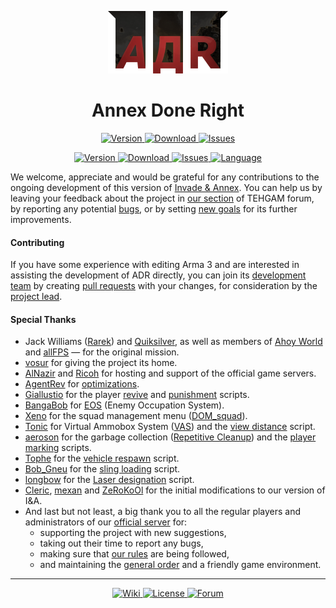 <p align="center">
  <a href="https://github.com/TEHGAM/ADR">
    <img src="https://raw.githubusercontent.com/Tourorist/TPS/master/rw2/adr-logo-03.png"
         width="192"
         alt="Annex Done Right" />
  </a>
</p>
<h1 align="center">Annex Done Right</h1>
<p align="center">
  <a href="https://github.com/TEHGAM/ADR/wiki/ADR:-History">
    <img src="http://img.shields.io/badge/Version-3.4.5-blue.svg?style=flat"
         alt="Version" />
  </a>
  <a href="https://github.com/TEHGAM/ADR/raw/master/Annex_Done_Right.Altis.pbo">
    <img src="http://img.shields.io/badge/Download-1.13_МB-green.svg?style=flat"
         alt="Download" />
  </a>
  <a href="https://github.com/TEHGAM/ADR/issues">
    <img src="http://img.shields.io/github/issues-raw/TEHGAM/ADR.svg?label=Issues&style=flat"
         alt="Issues" />
  </a></p>
<p align="center">
<a href="https://github.com/TEHGAM/ADR/wiki/ADR:-История">
    <img src="http://img.shields.io/badge/Version-3.4.9-blue.svg?style=flat"
         alt="Version" />
  </a>
  <a href="https://github.com/TEHGAM/ADR/blob/master/Annex_Done_Right_3_4_9.Altis.pbo">
    <img src="http://img.shields.io/badge/Download-1.23_МB-green.svg?style=flat"
         alt="Download" />
  </a>
  <a href="https://github.com/TEHGAM/ADR/issues">
    <img src="http://img.shields.io/github/issues-raw/TEHGAM/ADR.svg?label=Issues&style=flat"
         alt="Issues" />
  </a> 
  </a>
  <a href="">
    <img src="http://img.shields.io/badge/Language-RU-red.svg?style=flat"alt="Language" />
  </a>  
</p>
<p>
  We welcome, appreciate and would be grateful for any contributions to the ongoing development of this version of <a href="https://bitbucket.org/ahoyworld/aw-i-a-2">Invade &amp; Annex</a>. You can help us by leaving your feedback about the project in <a href="http://www.tehgam.com/viewforum.php?f=36">our section</a> of TEHGAM forum, by reporting any potential <a href="https://github.com/TEHGAM/ADR/issues/new?title=Summarize%20the%20problem%20within%20title%20(provide%20details%20in%20the%20comment%20box%20below).">bugs</a>, or by setting <a href="https://github.com/TEHGAM/ADR/issues/new?title=The%20title%20of%20your%20suggestion%20goes%20here.">new goals</a> for its further improvements.
</p>
<h4>Contributing</h4>
<p>
  If you have some experience with editing Arma 3 and are interested in assisting the development of ADR directly, you can join its <a href="https://github.com/TEHGAM/ADR/graphs/contributors">development team</a> by creating <a href="https://github.com/TEHGAM/ADR/pulls?q=is%3Apr+is%3Aclosed">pull requests</a> with your changes, for consideration by the <a href="https://github.com/tym32167">project lead</a>.
</p>
<h4>Special Thanks</h4>
<ul>
  <li>
    Jack Williams (<a href="https://bitbucket.org/Rarek">Rarek</a>) and <a href="http://forums.bistudio.com/member.php?111918-MDCCLXXVI">Quiksilver</a>, as well as members of <a href="http://www.ahoyworld.co.uk/">Ahoy World</a> and <a href="http://allfps.com.au/">allFPS</a> — for the original mission.
  </li>
  <li>
    <a href="https://github.com/vosur">vosur</a> for giving the project its home.
  </li>
  <li>
    <a href="https://github.com/AlNazir">AlNazir</a> and <a href="http://www.tehgam.com/memberlist.php?mode=viewprofile&u=63">Ricoh</a> for hosting and support of the official game servers.
  </li>
  <li>
    <a href="https://github.com/AgentRev">AgentRev</a> for <a href="https://github.com/TEHGAM/ADR/blob/master/Annex_Done_Right.Altis/scripts/fpsFix/vehicleManager.sqf">optimizations</a>.
  </li>
  <li>
    <a href="http://www.giallustio.altervista.org/">Giallustio</a> for the player <a href="http://www.armaholic.com/page.php?id=18955">revive</a> and <a href="http://www.armaholic.com/page.php?id=19099">punishment</a> scripts.
  </li>
  <li>
    <a href="http://forums.bistudio.com/member.php?91717-BangaBob">BangaBob</a> for <a href="http://www.armaholic.com/page.php?id=20262">EOS</a> (Enemy Occupation System).
  </li>
  <li>
    <a href="http://dev.withsix.com/users/22">Xeno</a> for the squad management menu (<a href="https://github.com/TEHGAM/ADR/blob/master/Annex_Done_Right.Altis/scripts/DOM_squad">DOM_squad</a>).
  </li>
  <li>
    <a href="http://forums.bistudio.com/member.php?75622-Tonic-_-">Tonic</a> for Virtual Ammobox System (<a href="http://www.armaholic.com/page.php?id=19134">VAS</a>) and the <a href="http://www.armaholic.com/page.php?id=19751">view distance</a> script.
  </li>
  <li>
    <a href="https://github.com/aeroson">aeroson</a> for the garbage collection (<a href="https://github.com/aeroson/a3-misc/blob/master/repetitive_cleanup.sqf">Repetitive Cleanup</a>) and the <a href="https://github.com/aeroson/a3-misc/blob/master/player_markers.sqf">player marking</a> scripts.
  </li>
  <li>
    <a href="http://meadows.se/">Tophe</a> for the <a href="http://www.armaholic.com/page.php?id=6080">vehicle respawn</a> script.
  </li>
  <li>
    <a href="http://gneu.org/">Bob_Gneu</a> for the <a href="http://www.armaholic.com/page.php?id=20530">sling loading</a> script.
  </li>
  <li>
    <a href="https://github.com/ussrlongbow/">longbow</a> for the <a href="http://www.armaholic.com/page.php?id=27039">Laser designation</a> script.
  </li>
  <li>
    <a href="http://www.tehgam.com/memberlist.php?mode=viewprofile&u=159">Cleric</a>, <a href="http://www.tehgam.com/memberlist.php?mode=viewprofile&u=2">mexan</a> and <a href="https://github.com/ZeRoKoOl13">ZeRoKoOl</a> for the initial modifications to our version of I&amp;A.
  </li>
  <li>
    And last but not least, a big thank you to all the regular players and administrators of our <a href="https://github.com/TEHGAM/ADR/wiki/T2:-Summary">official server</a> for:
    <ul>
      <li>supporting the project with new suggestions,</li>
      <li>taking out their time to report any bugs,</li>
      <li>making sure that <a href="https://github.com/TEHGAM/ADR/wiki/Rules">our rules</a> are being followed,</li>
      <li>and maintaining the <a href="https://community.bistudio.com/wiki/Guide_to_Online_Etiquette">general order</a> and a friendly game environment.</li>
    </ul>
  </li>
</ul>
<hr />
<p align="center">
  <a href="https://github.com/TEHGAM/ADR/wiki">
    <img src="https://img.shields.io/badge/ADR-Wiki-orange.svg?style=flat"
         alt="Wiki" />
  </a>
    <a href="https://github.com/TEHGAM/ADR/blob/master/LICENSE">
    <img src="http://img.shields.io/badge/License-MIT-red.svg?style=flat"
         alt="License" />
  </a>
    <a href="http://www.tehgam.com/viewforum.php?f=36">
    <img src="https://img.shields.io/badge/TEHGAM-Forum-lightgrey.svg?style=flat"
         alt="Forum" />
  </a>
</p>
